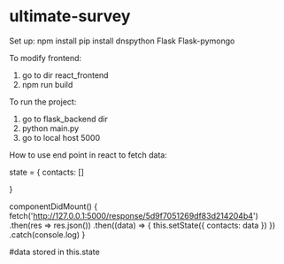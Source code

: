 # ultimate-survey
Set up:
npm install
pip install dnspython Flask Flask-pymongo

To modify frontend:
1. go to dir react_frontend
2. npm run build

To run the project:
1. go to flask_backend dir
2. python main.py
3. go to local host 5000

How to use end point in react to fetch data:

  state = {
    contacts: []

  }

  componentDidMount() {
       fetch('http://127.0.0.1:5000/response/5d9f7051269df83d214204b4')
       .then(res => res.json())
       .then((data) => {
         this.setState({ contacts: data })
       })
       .catch(console.log)
  }
  
  #data stored in this.state
